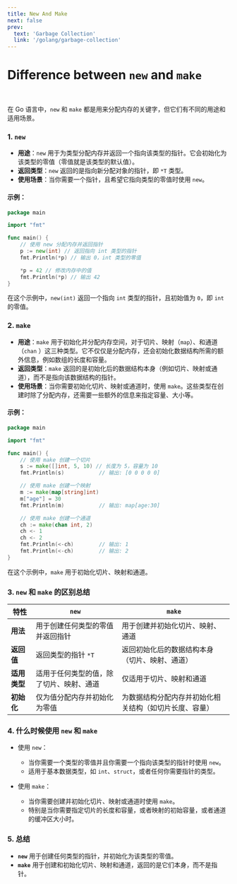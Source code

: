 ```yaml
---
title: New And Make
next: false
prev:
  text: 'Garbage Collection'
  link: '/golang/garbage-collection'
---
```



# Difference between `new` and `make`

<br>

在 Go 语言中，`new` 和 `make` 都是用来分配内存的关键字，但它们有不同的用途和适用场景。

### 1. **`new`**

- **用途**：`new` 用于为类型分配内存并返回一个指向该类型的指针。它会初始化为该类型的零值（零值就是该类型的默认值）。
- **返回类型**：`new` 返回的是指向新分配对象的指针，即 `*T` 类型。
- **使用场景**：当你需要一个指针，且希望它指向类型的零值时使用 `new`。

#### **示例：**

```go
package main

import "fmt"

func main() {
    // 使用 new 分配内存并返回指针
    p := new(int) // 返回指向 int 类型的指针
    fmt.Println(*p) // 输出 0，int 类型的零值

    *p = 42 // 修改内存中的值
    fmt.Println(*p) // 输出 42
}

```

在这个示例中，`new(int)` 返回一个指向 `int` 类型的指针，且初始值为 `0`，即 `int` 的零值。

### 2. **`make`**

- **用途**：`make` 用于初始化并分配内存空间，对于切片、映射（`map`）、和通道（`chan`
  ）这三种类型。它不仅仅是分配内存，还会初始化数据结构所需的额外信息，例如数组的长度和容量。
- **返回类型**：`make` 返回的是初始化后的数据结构本身（例如切片、映射或通道），而不是指向该数据结构的指针。
- **使用场景**：当你需要初始化切片、映射或通道时，使用 `make`。这些类型在创建时除了分配内存，还需要一些额外的信息来指定容量、大小等。

#### **示例：**

```go
package main

import "fmt"

func main() {
    // 使用 make 创建一个切片
    s := make([]int, 5, 10) // 长度为 5，容量为 10
    fmt.Println(s)           // 输出: [0 0 0 0 0]

    // 使用 make 创建一个映射
    m := make(map[string]int)
    m["age"] = 30
    fmt.Println(m)           // 输出: map[age:30]

    // 使用 make 创建一个通道
    ch := make(chan int, 2)
    ch <- 1
    ch <- 2
    fmt.Println(<-ch)        // 输出: 1
    fmt.Println(<-ch)        // 输出: 2
}

```

在这个示例中，`make` 用于初始化切片、映射和通道。

### 3. **`new` 和 `make` 的区别总结**

| 特性       | `new`                | `make`                      |
|----------|----------------------|-----------------------------|
| **用法**   | 用于创建任何类型的零值并返回指针     | 用于创建并初始化切片、映射、通道            |
| **返回值**  | 返回类型的指针 `*T`         | 返回初始化后的数据结构本身（切片、映射、通道）     |
| **适用类型** | 适用于任何类型的值，除了切片、映射、通道 | 仅适用于切片、映射和通道                |
| **初始化**  | 仅为值分配内存并初始化为零值       | 为数据结构分配内存并初始化相关结构（如切片长度、容量） |

### 4. **什么时候使用 `new` 和 `make`**

- 使用 `new`：

    - 当你需要一个类型的零值并且你需要一个指向该类型的指针时使用 `new`。
    - 适用于基本数据类型，如 `int`、`struct`，或者任何你需要指针的类型。
- 使用 `make`：

    - 当你需要创建并初始化切片、映射或通道时使用 `make`。
    - 特别是当你需要指定切片的长度和容量，或者映射的初始容量，或者通道的缓冲区大小时。

### 5. **总结**

- **`new`** 用于创建任何类型的指针，并初始化为该类型的零值。
- **`make`** 用于创建和初始化切片、映射和通道，返回的是它们本身，而不是指针。